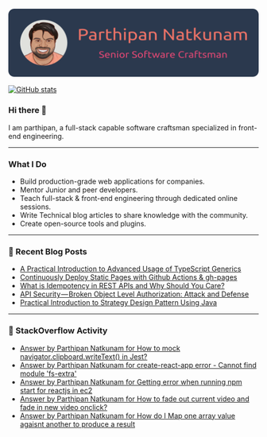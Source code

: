 <p align="center">
    <a href="https://parthipannatkunam.medium.com">
        <img src="/images/introbar.png" alt="parthipan header"/>
    </a>
</p>

[![GitHub stats](https://github-readme-stats.vercel.app/api?username=Parthipan-Natkunam&hide=contribs&count_private=true&show_icons=true&hide_border=true&cache_seconds=86400&custom_title=Github%20Stats&bg_color=00112b&title_color=ed7367&icon_color=ed7367&text_color=e24874)](https://github.com/anuraghazra/github-readme-stats)

### Hi there 👋
I am parthipan, a full-stack capable software craftsman specialized in front-end engineering.

---

### What I Do
- Build production-grade web applications for companies.
- Mentor Junior and peer developers.
- Teach full-stack & front-end engineering through dedicated online sessions.
- Write Technical blog articles to share knowledge with the community.
- Create open-source tools and plugins.

---

### 📄 Recent Blog Posts
<!-- BLOG-POST-LIST:START -->
- [A Practical Introduction to Advanced Usage of TypeScript Generics](https://medium.com/nerd-for-tech/a-practical-introduction-to-advanced-usage-of-typescript-generics-92aa7e8ae47d?source=rss-1a7725724267------2)
- [Continuously Deploy Static Pages with Github Actions & gh-pages](https://javascript.plainenglish.io/continuously-deploy-static-pages-with-github-actions-gh-pages-207e4a009d1c?source=rss-1a7725724267------2)
- [What is Idempotency in REST APIs and Why Should You Care?](https://parthipannatkunam.medium.com/what-is-idempotency-in-rest-apis-and-why-should-you-care-8c0a550e345f?source=rss-1a7725724267------2)
- [API Security — Broken Object Level Authorization: Attack and Defense](https://parthipannatkunam.medium.com/api-security-broken-object-level-authorization-attack-and-defense-7f1bcdc5e9dd?source=rss-1a7725724267------2)
- [Practical Introduction to Strategy Design Pattern Using Java](https://medium.com/swlh/practical-introduction-to-strategy-design-pattern-using-java-bb664b3f2889?source=rss-1a7725724267------2)
<!-- BLOG-POST-LIST:END -->

---

### 🔎 StackOverflow Activity
<!-- STACKOVERFLOW:START -->
- [Answer by Parthipan Natkunam for How to mock navigator.clipboard.writeText() in Jest?](https://stackoverflow.com/questions/62351935/how-to-mock-navigator-clipboard-writetext-in-jest/65870099#65870099)
- [Answer by Parthipan Natkunam for create-react-app error - Cannot find module 'fs-extra'](https://stackoverflow.com/questions/50724329/create-react-app-error-cannot-find-module-fs-extra/58448852#58448852)
- [Answer by Parthipan Natkunam for Getting error when running npm start for reactjs in ec2](https://stackoverflow.com/questions/58285368/getting-error-when-running-npm-start-for-reactjs-in-ec2/58342171#58342171)
- [Answer by Parthipan Natkunam for How to fade out current video and fade in new video onclick?](https://stackoverflow.com/questions/53316112/how-to-fade-out-current-video-and-fade-in-new-video-onclick/53318218#53318218)
- [Answer by Parthipan Natkunam for How do I Map one array value agaisnt another to produce a result](https://stackoverflow.com/questions/53299774/how-do-i-map-one-array-value-agaisnt-another-to-produce-a-result/53300303#53300303)
<!-- STACKOVERFLOW:END -->




<!--
**Parthipan-Natkunam/Parthipan-Natkunam** is a ✨ _special_ ✨ repository because its `README.md` (this file) appears on your GitHub profile.

Here are some ideas to get you started:

- 🔭 I’m currently working on ...
- 🌱 I’m currently learning ...
- 👯 I’m looking to collaborate on ...
- 🤔 I’m looking for help with ...
- 💬 Ask me about ...
- 📫 How to reach me: ...
- 😄 Pronouns: ...
- ⚡ Fun fact: ...
-->
